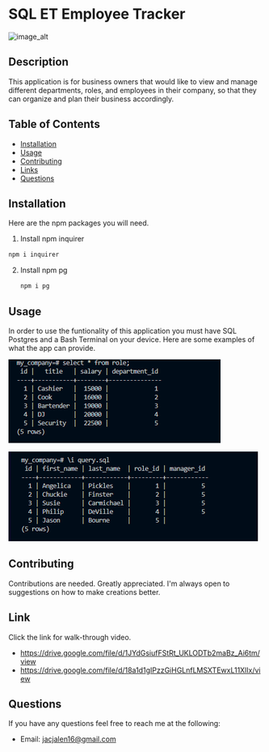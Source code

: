 # SQL ET Employee Tracker
![image_alt](https://cdn.servermania.com/images/f_webp,q_auto:best/v1696344691/kb/Featured-1_34261013a2/Featured-1_34261013a2.png?_i=AA)


## Description
This application is for business owners that would like to view and manage different departments, roles, and employees in their company, so that they can organize and plan their business accordingly.

## Table of Contents
- [Installation](#Installation)
- [Usage](#Usage)
- [Contributing](#Contributing)
- [Links](#Links)
- [Questions](#Questions)
        
## Installation
Here are the npm packages you will need.
 1. Install npm inquirer
   ```sh
   npm i inquirer
   ```
2. Install npm  pg
   ```sh
   npm i pg
   ```

## Usage
In order to use the funtionality of this application you must have SQL Postgres and a Bash Terminal on your device. Here are some examples of what the app can provide.

![image_alt](https://github.com/JalenKAgain/SQL-ET-Employee-Tracker/blob/c140b877d826b8fcf63b30d48f9e8db5fc6f04dc/Screenshot%202025-02-03%20131243.png)

![image_alt](https://github.com/JalenKAgain/SQL-ET-Employee-Tracker/blob/b5589e4eb25ea99e7430a91959c926558776538e/Screenshot%202025-02-03%20131312.png)


## Contributing
Contributions are needed. Greatly appreciated. I'm always open to suggestions on how to make creations better.


## Link
Click the link for walk-through video. 
* https://drive.google.com/file/d/1JYdGsiufFStRt_UKLODTb2maBz_Ai6tm/view
* https://drive.google.com/file/d/18a1d1gIPzzGiHGLnfLMSXTEwxL11XlIx/view
                                        
## Questions

If you have any questions feel free to reach me at the following:
- Email: jacjalen16@gmail.com

